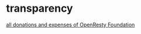 # transparency

[all donations and expenses of OpenResty Foundation](https://shimo.im/sheet/8Mi2SJko4hMBftTH/)
